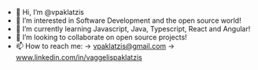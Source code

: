 - 👋 Hi, I’m @vpaklatzis
- 👀 I’m interested in Software Development and the open source world!
- 🌱 I’m currently learning Javascript, Java, Typescript, React and Angular!
- 💞️ I’m looking to collaborate on open source projects!
- 📫 How to reach me: -> vpaklatzis@gmail.com
                       -> www.linkedin.com/in/vaggelispaklatzis


<!---
vpaklatzis/vpaklatzis is a ✨ special ✨ repository because its `README.md` (this file) appears on your GitHub profile.
You can click the Preview link to take a look at your changes.
--->
